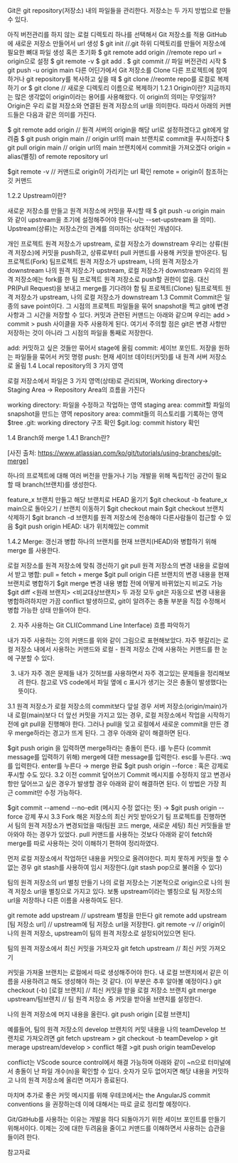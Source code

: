 Git은 git repository(저장소) 내의 파일들을 관리한다. 저장소는 두 가지 방법으로 만들 수 있다.

아직 버전관리를 하지 않는 로컬 디렉토리 하나를 선택해서 Git 저장소를 적용
GitHub에 새로운 저장소 만들어서 url 생성
$ git init //.git 하위 디렉토리를 만들어 저장소에 필요한 뼈대 파일 생성 혹은 초기화
$ git remote add origin <remote repo url> //remote repo url = origin으로 설정
$ git remote -v
$ git add .
$ git commit // 파일 버전관리 시작
$ git push -u origin main 
다른 어딘가에서 Git 저장소를 Clone
다른 프로젝트에 참여하거나 git repository를 복사하고 싶을 때
$ git clone <remote repo url> //reomte repo를 로컬로 복제하기
 or
$ git clone <remote repo url.git> <newname> // 새로운 디렉토리 이름으로 복제하기 
1.2.1 Origin이란?
지금까지는 많은 생각없이 origin이라는 용어를 사용해왔다. 이 origin의 의미는 무엇일까? Origin은 우리 로컬 저장소와 연결된 원격 저장소의 url을 의미한다. 따라서 아래의 커맨드들은 다음과 같은 의미를 가진다.

$ git remote add origin <remote repo url> // 원격 서버의 origin을 해당 url로 설정하겠다고 git에게 알려줌
$ git push origin main // origin url의 main 브랜치로 commit을 푸시하겠다
$ git pull origin main // origin url의 main 브랜치에서 commit을 가져오겠다
origin = alias(별칭) of remote repository url

$git remote -v // 커맨드로 origin이 가리키는 url 확인
remote = origin이 참조하는 깃 커맨드

1.2.2 Upstream이란?


새로운 저장소를 만들고 원격 저장소에 커밋을 푸시할 때 $ git push -u origin main 와 같이 upstream을 초기에 설정해주어야 한다(-u는 --set-upstream 을 의미). Upstream(상류)는 저장소간의 관계를 의미하는 상대적인 개념이다.

개인 프로젝트
원격 저장소가 upstream, 로컬 저장소가 downstream
우리는 상류(원격 저장소)에 커밋을 push하고, 상류로부터 pull 커맨드를 사용해 커밋을 받아온다.
팀 프로젝트(Fork)
팀프로젝트 원격 저장소가 upstream, 나의 원격 저장소가 downstream
나의 원격 저장소가 upstream, 로컬 저장소가 downstream
우리의 원격 저장소에는 fork를 한 팀 프로젝트 원격 저장소로 push할 권한이 없음. 대신 PR(Pull Request)을 보내고 merge를 기다려야 함
팀 프로젝트(Clone)
팀프로젝트 원격 저장소가 upstream, 나의 로컬 저장소가 downstream
1.3 Commit
Commit은 일종의 save point이다. 그 시점의 프로젝트 파일들을 묶어 snapshot을 찍고 git에 변경 사항과 그 시간을 저장할 수 있다. 커밋과 관련된 커맨드는 아래와 같으며 우리는 add > commit > push 사이클을 자주 사용하게 된다. 여기서 주의할 점은 git은 변경 사항만 저장하는 것이 아니라 그 시점의 파일을 통째로 저장한다.

add: 커밋하고 싶은 것들만 묶어서 stage에 올림
commit: 세이브 포인트. 저장을 원하는 파일들을 묶어서 커밋 명령
push: 현재 세이브 데이터(커밋)를 내 원격 서버 저장소로 올림
1.4 Local repository의 3 가지 영역


로컬 저장소에서 파일은 3 가지 영역(상태)로 관리되며, Working directory→ Staging Area → Repository Area의 흐름을 가진다

working directory: 파일을 수정하고 작업하는 영역
staging area: commit할 파일의 snapshot을 만드는 영역
repository area: commit들의 히스토리를 기록하는 영역
$tree .git: working directory 구조 확인
$git.log: commit history 확인

1.4 Branch와 merge
1.4.1 Branch란?

[사진 출처: https://www.atlassian.com/ko/git/tutorials/using-branches/git-merge]

하나의 프로젝트에 대해 여러 버전을 만들거나 기능 개발을 위해 독립적인 공간이 필요할 때 branch(브랜치)를 생성한다.

feature_x 브랜치 만들고 해당 브랜치로 HEAD 옮기기
$git checkout -b feature_x
main으로 돌아오기 / 브랜치 이동하기
$git checkout main
$git checkout <branch name>
브랜치 삭제하기
$git branch -d <branch name>
브랜치를 원격 저장소에 전송해야 다른사람들이 접근할 수 있음
$git push origin <branch name>
HEAD: 내가 위치해있는 commit

1.4.2 Merge: 갱신과 병합
하나의 브랜치를 현재 브랜치(HEAD)와 병합하기 위해 merge 를 사용한다.

로컬 저장소를 원격 저장소에 맞춰 갱신하기 git pull
원격 저장소의 변경 내용을 로컬에서 받고 병합: pull = fetch + merge
$git pull origin <branch name>
다른 브랜치의 변경 내용을 현재 브랜치로 병합하기 $git merge <branch name>
변경 내용 병합 전에 어떻게 바뀌었는지 비교도 가능 $git diff <원래 브랜치> <비교대상브랜치>
두 과정 모두 git은 자동으로 변경 내용을 병합하려하지만 가끔 conflict 발생하므로, git이 알려주는 충돌 부분을 직접 수정해서 병합 가능한 상태 만들어야 한다.

2. 자주 사용하는 Git CLI(Command Line Interface) 흐름 파악하기

내가 자주 사용하는 깃의 커맨드를 위와 같이 그림으로 표현해보았다. 자주 헷갈리는 로컬 저장소 내에서 사용하는 커맨드와 로컬 - 원격 저장소 간에 사용하는 커맨드를 한 눈에 구분할 수 있다.

3. 내가 자주 겪은 문제들
내가 깃허브를 사용하면서 자주 겪고있는 문제들을 정리해보려 한다. 참고로 VS code에서 파일 옆에 c 표시가 생기는 것은 충돌이 발생했다는 뜻이다.

3.1 원격 저장소가 로컬 저장소의 commit보다 앞설 경우
서버 저장소(origin/main)가 내 로컬(main)보다 더 앞선 커밋을 가지고 있는 경우, 로컬 저장소에서 작업을 시작하기 전에 git pull을 진행해야 한다. 그러나 pull을 잊고 로컬에서 새로운 commit을 만든 경우 merge하라는 경고가 뜨게 된다. 그 경우 아래와 같이 해결하면 된다.

$git push origin <branch name>을 입력하면 merge하라는 충돌이 뜬다.
i를 누른다 (commit message를 입력하기 위해)
merge에 대한 message를 입력한다.
esc를 누른다.
:wq를 입력한다.
enter를 누른다 → merge 완료
$git push origin <branch name> --force : 혹은 강제로 푸시할 수도 있다.
3.2 이전 commit 덮어쓰기
Commit 메시지를 수정하지 않고 변경사항만 덮어쓰고 싶은 경우가 발생할 경우 아래와 같이 해결하면 된다. 이 방법은 가장 최근 commit만 수정 가능하다.

$git commit --amend --no-edit (메시지 수정 없다는 뜻) → $git push origin <branch name> --force 강제 푸시
3.3 Fork 해온 저장소의 최신 커밋 받아오기
팀 프로젝트를 진행하면서 팀의 원격 저장소가 변경되었을 때(팀원 코드 merge, 새로운 세팅) 최신 커밋들을 받아와야 하는 경우가 있었다. pull 커맨드를 사용하는 것보다 아래와 같이 fetch와 merge를 따로 사용하는 것이 이해하기 편하여 정리하였다.

먼저 로컬 저장소에서 작업하던 내용을 커밋으로 올려야한다. 피치 못하게 커밋을 할 수 없는 경우
git stash를 사용하여 임시 저장한다.(git stash pop으로 불러올 수 있다)

팀의 원격 저장소의 url 별칭 만들기
나의 로컬 저장소는 기본적으로 origin으로 나의 원격 저장소 url을 별칭으로 가지고 있다. 보통 upstream이라는 별칭으로 팀 저장소의 url을 저장하나 다른 이름을 사용하여도 된다.

git remote add upstream // upstream 별칭을 만든다
git remote add upstream [팀 저장소 url] // upstream에 팀 저장소 url을 저장한다.
git remote -v // origin이 나의 원격 저장소, upstream이 팀의 원격 저장소로 설정되어있으면 된다.

팀의 원격 저장소에서 최신 커밋을 가져오자
git fetch upstream // 최신 커밋 가져오기

커밋을 가져올 브랜치는 로컬에서 따로 생성해주어야 한다. 내 로컬 브랜치에서 같은 이름을 사용하려고 해도 생성해야 하는 것 같다. (이 부분은 추후 알아볼 예정이다.)
git checkout (-b) [로컬 브랜치] // 최신 커밋을 받을 로컬 저장소 브랜치
git merge upstream/팀브랜치 // 팀 원격 저장소 중 커밋을 받아올 브랜치를 설정한다.

나의 원격 저장소에 머지 내용을 올린다.
git push origin [로컬 브랜치]

예를들어, 팀의 원격 저장소의 develop 브랜치의 커밋 내용을 나의 teamDevelop 브랜치로 가져오려면
git fetch upstream > git checkout -b teamDevelop > git merage upstream/develop > conflict 해결 >git push origin teamDevelop

conflict는 VScode source control에서 해결 가능하며 아래와 같이 ~n으로 터미널에서 충돌이 난 파일 개수(n)을 확인할 수 있다. 숫자가 모두 없어지면 해당 내용을 커밋하고 나의 원격 저장소에 올리면 머지가 종료된다.



마치며
추가로 좋은 커밋 메시지를 위해 우테코에서는 the AngularJS commit conventions 을 권장하는데 이에 대해서는 따로 글로 정리할 예정이다.

Git/GitHub를 사용하는 이유는 개발을 하다 되돌아가기 위한 세이브 포인트를 만들기 위해서이다. 이제는 깃에 대한 두려움을 줄이고 커맨드를 이해하면서 사용하는 습관을 들이려 한다.

참고자료
